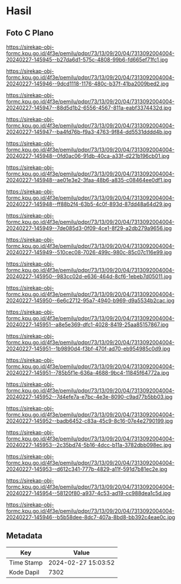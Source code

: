 # Hasil

## Foto C Plano

https://sirekap-obj-formc.kpu.go.id/4f3e/pemilu/pdpr/73/13/09/20/04/7313092004004-20240227-145945--b27da6d1-575c-4808-99b6-fd665ef71fc1.jpg

https://sirekap-obj-formc.kpu.go.id/4f3e/pemilu/pdpr/73/13/09/20/04/7313092004004-20240227-145946--9dcd1118-1176-480c-b37f-41ba2009bed2.jpg

https://sirekap-obj-formc.kpu.go.id/4f3e/pemilu/pdpr/73/13/09/20/04/7313092004004-20240227-145947--88d5d1b2-6556-4567-811a-eabf3374432d.jpg

https://sirekap-obj-formc.kpu.go.id/4f3e/pemilu/pdpr/73/13/09/20/04/7313092004004-20240227-145947--ba4fd76b-f9a3-4763-9f84-dd5531dddd4b.jpg

https://sirekap-obj-formc.kpu.go.id/4f3e/pemilu/pdpr/73/13/09/20/04/7313092004004-20240227-145948--0fd0ac06-91db-40ca-a33f-d221b196cb01.jpg

https://sirekap-obj-formc.kpu.go.id/4f3e/pemilu/pdpr/73/13/09/20/04/7313092004004-20240227-145948--ae01e3e2-3faa-48b6-a835-c08464ee0df1.jpg

https://sirekap-obj-formc.kpu.go.id/4f3e/pemilu/pdpr/73/13/09/20/04/7313092004004-20240227-145948--ff88b2f4-63b5-4c0f-893d-87dd48a64d29.jpg

https://sirekap-obj-formc.kpu.go.id/4f3e/pemilu/pdpr/73/13/09/20/04/7313092004004-20240227-145949--7de085d3-0f09-4ce1-8f29-a2db279a9656.jpg

https://sirekap-obj-formc.kpu.go.id/4f3e/pemilu/pdpr/73/13/09/20/04/7313092004004-20240227-145949--510cec08-7026-499c-980c-85c07c116e99.jpg

https://sirekap-obj-formc.kpu.go.id/4f3e/pemilu/pdpr/73/13/09/20/04/7313092004004-20240227-145950--983cc02d-e636-464d-8cf6-1ebeb7d05011.jpg

https://sirekap-obj-formc.kpu.go.id/4f3e/pemilu/pdpr/73/13/09/20/04/7313092004004-20240227-145950--6e6c2712-95a7-4940-b969-d9a5534b2cac.jpg

https://sirekap-obj-formc.kpu.go.id/4f3e/pemilu/pdpr/73/13/09/20/04/7313092004004-20240227-145951--a8e5e369-dfc1-4028-8419-25aa85157867.jpg

https://sirekap-obj-formc.kpu.go.id/4f3e/pemilu/pdpr/73/13/09/20/04/7313092004004-20240227-145951--1b9890d4-f3bf-470f-ad70-eb954985c0d9.jpg

https://sirekap-obj-formc.kpu.go.id/4f3e/pemilu/pdpr/73/13/09/20/04/7313092004004-20240227-145951--785b5f1e-636a-4688-9bc4-11845f64772a.jpg

https://sirekap-obj-formc.kpu.go.id/4f3e/pemilu/pdpr/73/13/09/20/04/7313092004004-20240227-145952--7d4efe7a-e7bc-4e3e-8090-c9ad77b5bb03.jpg

https://sirekap-obj-formc.kpu.go.id/4f3e/pemilu/pdpr/73/13/09/20/04/7313092004004-20240227-145952--badb6452-c83a-45c9-8c16-07e4e2790199.jpg

https://sirekap-obj-formc.kpu.go.id/4f3e/pemilu/pdpr/73/13/09/20/04/7313092004004-20240227-145953--2c35bd74-5b16-4dcc-b11a-3782dbb098ec.jpg

https://sirekap-obj-formc.kpu.go.id/4f3e/pemilu/pdpr/73/13/09/20/04/7313092004004-20240227-145953--d612c341-777b-4829-a11f-591d7b81ec2e.jpg

https://sirekap-obj-formc.kpu.go.id/4f3e/pemilu/pdpr/73/13/09/20/04/7313092004004-20240227-145954--58120f80-a937-4c53-ad19-cc988dea1c5d.jpg

https://sirekap-obj-formc.kpu.go.id/4f3e/pemilu/pdpr/73/13/09/20/04/7313092004004-20240227-145946--b5b58dee-8dc7-407a-8bd8-bb392c4eae0c.jpg


## Metadata

| Key        | Value               |
| ---------- | ------------------- |
| Time Stamp | 2024-02-27 15:03:52 |
| Kode Dapil | 7302                |



